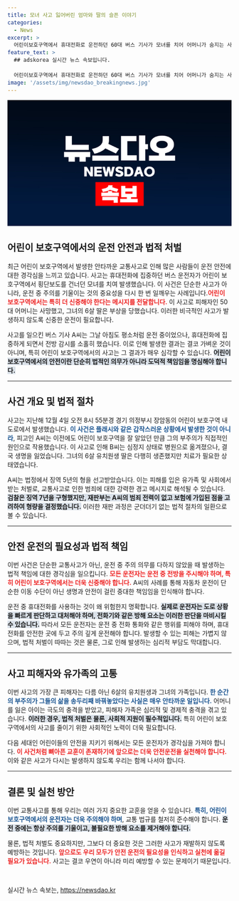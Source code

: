 ```yaml
---
title: 모녀 사고 잃어버린 엄마와 딸의 슬픈 이야기
categories:
  - News
excerpt: >
  어린이보호구역에서 휴대전화로 운전하던 60대 버스 기사가 모녀를 치어 어머니가 숨지는 사고가 발생했습니다. 재판부는 징역 5년을 선고하며, 피해자의 극심한 고통을 강조했습니다.
feature_text: >
  ## adskorea 실시간 뉴스 속보입니다.

  어린이보호구역에서 휴대전화로 운전하던 60대 버스 기사가 모녀를 치어 어머니가 숨지는 사고가 발생했습니다. 재판부는 징역 5년을 선고하며, 피해자의 극심한 고통을 강조했습니다.
image: '/assets/img/newsdao_breakingnews.jpg'
---
```


<p><img src="/assets/img/newsdao_breakingnews.jpg" alt="adskorea 속보" /></p>

<h2 data-ke-size="size26">어린이 보호구역에서의 운전 안전과 법적 처벌</h2>

<p data-ke-size="size16">최근 어린이 보호구역에서 발생한 안타까운 교통사고로 인해 많은 사람들이 운전 안전에 대한 경각심을 느끼고 있습니다. 사고는 휴대전화에 집중하던 버스 운전자가 어린이 보호구역에서 횡단보도를 건너던 모녀를 치여 발생했습니다. 이 사건은 단순한 사고가 아니라, 운전 중 주의를 기울이는 것의 중요성을 다시 한 번 일깨우는 사례입니다.<b><span style="color: #ee2323;">어린이 보호구역에서는 특히 더 신중해야 한다는 메시지를 전달합니다.</span></b> 이 사고로 피해자인 50대 어머니는 사망했고, 그녀의 6살 딸은 부상을 당했습니다. 이러한 비극적인 사고가 발생하지 않도록 신중한 운전이 필요합니다.</p>

<p data-ke-size="size16">사고를 일으킨 버스 기사 A씨는 그날 아침도 평소처럼 운전 중이었으나, 휴대전화에 집중하게 되면서 전방 감시를 소홀히 했습니다. 이로 인해 발생한 결과는 결코 가벼운 것이 아니며, 특히 어린이 보호구역에서의 사고는 그 결과가 매우 심각할 수 있습니다. <b><span style="background-color: #21538527;">어린이 보호구역에서의 안전이란 단순히 법적인 의무가 아니라 도덕적 책임임을 명심해야 합니다.</span></b></p>

<hr>

<h2 data-ke-size="size26">사건 개요 및 법적 절차</h2>

<p data-ke-size="size16">사고는 지난해 12월 4일 오전 8시 55분경 경기 의정부시 장암동의 어린이 보호구역 내 도로에서 발생했습니다. <b><span style="color: #1a5490;">이 사건은 플래시와 같은 갑작스러운 상황에서 발생한 것이 아니라</span></b>, 피고인 A씨는 이전에도 어린이 보호구역을 잘 알았던 만큼 그의 부주의가 직접적인 원인으로 작용했습니다. 이 사고로 인해 B씨는 심정지 상태로 병원으로 옮겨졌으나, 결국 생명을 잃었습니다. 그녀의 6살 유치원생 딸은 다행히 생존했지만 치료가 필요한 상태였습니다.</p>

<p data-ke-size="size16">A씨는 법정에서 징역 5년의 형을 선고받았습니다. 이는 피해를 입은 유가족 및 사회에서 받는 처벌로, 교통사고로 인한 범죄에 대한 강력한 경고 메시지로 해석될 수 있습니다. <b><span style="background-color: #21538527;">검찰은 징역 7년을 구형했지만, 재판부는 A씨의 범죄 전력이 없고 보험에 가입된 점을 고려하여 형량을 결정했습니다.</span></b> 이러한 재판 과정은 군더더기 없는 법적 절차의 일환으로 볼 수 있습니다.</p>

<hr>

<h2 data-ke-size="size26">안전 운전의 필요성과 법적 책임</h2>

<p data-ke-size="size16">이번 사건은 단순한 교통사고가 아닌, 운전 중 주의 의무를 다하지 않았을 때 발생하는 법적 책임에 대한 경각심을 일으킵니다. <b><span style="color: #ee2323;">모든 운전자는 운전 중 전방을 주시해야 하며, 특히 어린이 보호구역에서는 더욱 신중해야 합니다.</span></b> A씨의 사례를 통해 자동차 운전이 단순한 이동 수단이 아닌 생명과 안전이 걸린 중대한 책임임을 인식해야 합니다.</p>

<p data-ke-size="size16">운전 중 휴대전화를 사용하는 것이 왜 위험한지 명확합니다. <b><span style="background-color: #21538527;">실제로 운전자는 도로 상황을 빠르게 판단하고 대처해야 하며, 전화기와 같은 방해 요소는 이러한 판단을 마비시킬 수 있습니다.</span></b> 따라서 모든 운전자는 운전 중 전화 통화와 같은 행위를 피해야 하며, 휴대전화를 안전한 곳에 두고 주의 깊게 운전해야 합니다. 발생할 수 있는 피해는 가볍지 않으며, 법적 처벌이 따따는 것은 물론, 그로 인해 발생하는 심리적 부담도 막대합니다.</p>

<hr>

<h2 data-ke-size="size26">사고 피해자와 유가족의 고통</h2>

<p data-ke-size="size16">이번 사고의 가장 큰 피해자는 다름 아닌 6살의 유치원생과 그녀의 가족입니다. <b><span style="color: #1a5490;">한 순간의 부주의가 그들의 삶을 송두리째 바꿔놓았다는 사실은 매우 안타까운 일입니다.</span></b> 어머니를 잃은 아이는 극도의 충격을 받았고, 피해자 가족은 심리적 및 경제적 충격을 겪고 있습니다. <b><span style="background-color: #21538527;">이러한 경우, 법적 처벌은 물론, 사회적 지원이 필수적입니다.</span></b> 특히 어린이 보호구역에서의 사고를 줄이기 위한 사회적인 노력이 더욱 필요합니다.</p>

<p data-ke-size="size16">다음 세대인 어린이들의 안전을 지키기 위해서는 모든 운전자가 경각심을 가져야 합니다. <b><span style="color: #ee2323;">이 사건처럼 뼈아픈 교훈이 존재하기에 앞으로는 더욱 안전운전을 실천해야 합니다.</span></b> 이와 같은 사고가 다시는 발생하지 않도록 우리는 함께 나서야 합니다.</p>

<hr>

<h2 data-ke-size="size26">결론 및 실천 방안</h2>

<p data-ke-size="size16">이번 교통사고를 통해 우리는 여러 가지 중요한 교훈을 얻을 수 있습니다. <b><span style="color: #1a5490;">특히, 어린이 보호구역에서의 운전자는 더욱 주의해야 하며</span></b>, 교통 법규를 철저히 준수해야 합니다. <b><span style="background-color: #21538527;">운전 중에는 항상 주의를 기울이고, 불필요한 방해 요소를 제거해야 합니다.</span></b></p>

<p data-ke-size="size16">물론, 법적 처벌도 중요하지만, 그보다 더 중요한 것은 그러한 사고가 재발하지 않도록 예방하는 것입니다. <b><span style="color: #ee2323;">앞으로도 우리 모두가 안전 운전의 필요성을 인식하고 실천에 옮길 필요가 있습니다.</span></b> 사고는 결코 우연이 아니라 미리 예방할 수 있는 문제이기 때문입니다.</p>

<p data-ke-size="size16">&nbsp;</p>
실시간 뉴스 속보는, <a href="https://newsdao.kr" rel="dofollow">https://newsdao.kr</a>


